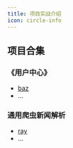 ```yaml
---
title: 项目实战介绍
icon: circle-info
---
```





## 项目合集

### 《用户中心》

- [baz](bar/baz.md)
- ...

### 通用爬虫新闻解析

- [ray](foo/ray.md)
- ...



